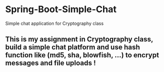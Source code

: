 # Spring-Boot-Simple-Chat
Simple chat application for Cryptography class

## This is my assignment in Cryptography class, build a simple chat platform and use hash function like (md5, sha, blowfish, ...) to encrypt messages and file uploads !
